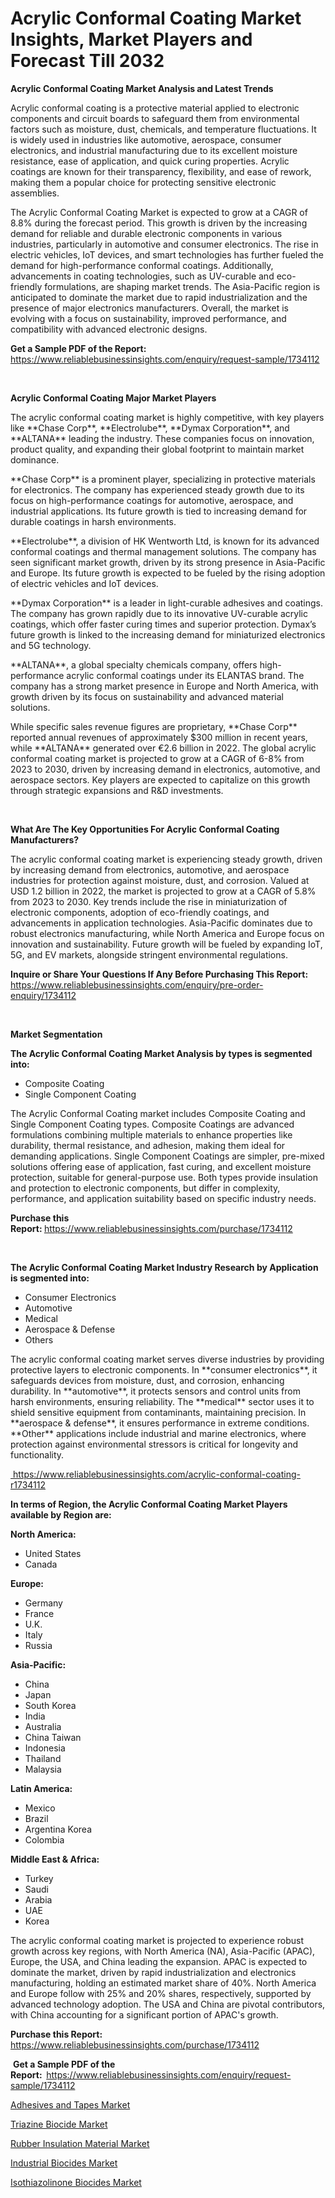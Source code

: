 <p><h1>Acrylic Conformal Coating Market Insights, Market Players and Forecast Till 2032</h1></p><p><strong>Acrylic Conformal Coating Market Analysis and Latest Trends</strong></p>
<p><p>Acrylic conformal coating is a protective material applied to electronic components and circuit boards to safeguard them from environmental factors such as moisture, dust, chemicals, and temperature fluctuations. It is widely used in industries like automotive, aerospace, consumer electronics, and industrial manufacturing due to its excellent moisture resistance, ease of application, and quick curing properties. Acrylic coatings are known for their transparency, flexibility, and ease of rework, making them a popular choice for protecting sensitive electronic assemblies.</p><p>The Acrylic Conformal Coating Market is expected to grow at a CAGR of 8.8% during the forecast period. This growth is driven by the increasing demand for reliable and durable electronic components in various industries, particularly in automotive and consumer electronics. The rise in electric vehicles, IoT devices, and smart technologies has further fueled the demand for high-performance conformal coatings. Additionally, advancements in coating technologies, such as UV-curable and eco-friendly formulations, are shaping market trends. The Asia-Pacific region is anticipated to dominate the market due to rapid industrialization and the presence of major electronics manufacturers. Overall, the market is evolving with a focus on sustainability, improved performance, and compatibility with advanced electronic designs.</p></p>
<p><strong>Get a Sample PDF of the Report:&nbsp;</strong> <a href="https://www.reliablebusinessinsights.com/enquiry/request-sample/1734112?utm_campaign=117&utm_medium=2&utm_source=Github&utm_content=ia&utm_term=26012025&utm_id=acrylic-conformal-coating">https://www.reliablebusinessinsights.com/enquiry/request-sample/1734112</a></p>
<p>&nbsp;</p>
<p><strong>Acrylic Conformal Coating Major Market Players</strong></p>
<p><p>The acrylic conformal coating market is highly competitive, with key players like **Chase Corp**, **Electrolube**, **Dymax Corporation**, and **ALTANA** leading the industry. These companies focus on innovation, product quality, and expanding their global footprint to maintain market dominance.</p><p>**Chase Corp** is a prominent player, specializing in protective materials for electronics. The company has experienced steady growth due to its focus on high-performance coatings for automotive, aerospace, and industrial applications. Its future growth is tied to increasing demand for durable coatings in harsh environments.</p><p>**Electrolube**, a division of HK Wentworth Ltd, is known for its advanced conformal coatings and thermal management solutions. The company has seen significant market growth, driven by its strong presence in Asia-Pacific and Europe. Its future growth is expected to be fueled by the rising adoption of electric vehicles and IoT devices.</p><p>**Dymax Corporation** is a leader in light-curable adhesives and coatings. The company has grown rapidly due to its innovative UV-curable acrylic coatings, which offer faster curing times and superior protection. Dymax’s future growth is linked to the increasing demand for miniaturized electronics and 5G technology.</p><p>**ALTANA**, a global specialty chemicals company, offers high-performance acrylic conformal coatings under its ELANTAS brand. The company has a strong market presence in Europe and North America, with growth driven by its focus on sustainability and advanced material solutions.</p><p>While specific sales revenue figures are proprietary, **Chase Corp** reported annual revenues of approximately $300 million in recent years, while **ALTANA** generated over €2.6 billion in 2022. The global acrylic conformal coating market is projected to grow at a CAGR of 6-8% from 2023 to 2030, driven by increasing demand in electronics, automotive, and aerospace sectors. Key players are expected to capitalize on this growth through strategic expansions and R&D investments.</p></p>
<p>&nbsp;</p>
<p><strong>What Are The Key Opportunities For Acrylic Conformal Coating Manufacturers?</strong></p>
<p><p>The acrylic conformal coating market is experiencing steady growth, driven by increasing demand from electronics, automotive, and aerospace industries for protection against moisture, dust, and corrosion. Valued at USD 1.2 billion in 2022, the market is projected to grow at a CAGR of 5.8% from 2023 to 2030. Key trends include the rise in miniaturization of electronic components, adoption of eco-friendly coatings, and advancements in application technologies. Asia-Pacific dominates due to robust electronics manufacturing, while North America and Europe focus on innovation and sustainability. Future growth will be fueled by expanding IoT, 5G, and EV markets, alongside stringent environmental regulations.</p></p>
<p><strong>Inquire or Share Your Questions If Any Before Purchasing This Report:</strong> <a href="https://www.reliablebusinessinsights.com/enquiry/pre-order-enquiry/1734112?utm_campaign=117&utm_medium=2&utm_source=Github&utm_content=ia&utm_term=26012025&utm_id=acrylic-conformal-coating">https://www.reliablebusinessinsights.com/enquiry/pre-order-enquiry/1734112</a></p>
<p>&nbsp;</p>
<p><strong>Market Segmentation</strong></p>
<p><strong>The Acrylic Conformal Coating Market Analysis by types is segmented into:</strong></p>
<p><ul><li>Composite Coating</li><li>Single Component Coating</li></ul></p>
<p><p>The Acrylic Conformal Coating market includes Composite Coating and Single Component Coating types. Composite Coatings are advanced formulations combining multiple materials to enhance properties like durability, thermal resistance, and adhesion, making them ideal for demanding applications. Single Component Coatings are simpler, pre-mixed solutions offering ease of application, fast curing, and excellent moisture protection, suitable for general-purpose use. Both types provide insulation and protection to electronic components, but differ in complexity, performance, and application suitability based on specific industry needs.</p></p>
<p><strong>Purchase this Report:&nbsp;</strong><a href="https://www.reliablebusinessinsights.com/purchase/1734112?utm_campaign=117&utm_medium=2&utm_source=Github&utm_content=ia&utm_term=26012025&utm_id=acrylic-conformal-coating">https://www.reliablebusinessinsights.com/purchase/1734112</a></p>
<p>&nbsp;</p>
<p><strong>The Acrylic Conformal Coating Market Industry Research by Application is segmented into:</strong></p>
<p><ul><li>Consumer Electronics</li><li>Automotive</li><li>Medical</li><li>Aerospace & Defense</li><li>Others</li></ul></p>
<p><p>The acrylic conformal coating market serves diverse industries by providing protective layers to electronic components. In **consumer electronics**, it safeguards devices from moisture, dust, and corrosion, enhancing durability. In **automotive**, it protects sensors and control units from harsh environments, ensuring reliability. The **medical** sector uses it to shield sensitive equipment from contaminants, maintaining precision. In **aerospace & defense**, it ensures performance in extreme conditions. **Other** applications include industrial and marine electronics, where protection against environmental stressors is critical for longevity and functionality.</p></p>
<p><a href="https://www.reliablebusinessinsights.com/acrylic-conformal-coating-r1734112?utm_campaign=117&utm_medium=2&utm_source=Github&utm_content=ia&utm_term=26012025&utm_id=acrylic-conformal-coating">&nbsp;https://www.reliablebusinessinsights.com/acrylic-conformal-coating-r1734112</a></p>
<p><strong>In terms of Region, the Acrylic Conformal Coating Market Players available by Region are:</strong></p>
<p>
    <p> <strong> North America: </strong>
        <ul>
            <li>United States</li>
            <li>Canada</li>
        </ul>
        </p> 
    <p> <strong> Europe: </strong>
        <ul>
            <li>Germany</li>
            <li>France</li>
            <li>U.K.</li>
            <li>Italy</li>
            <li>Russia</li>
        </ul>
        </p> 
    <p> <strong> Asia-Pacific: </strong>
        <ul>
            <li>China</li>
            <li>Japan</li>
            <li>South Korea</li>
            <li>India</li>
            <li>Australia</li>
            <li>China Taiwan</li>
            <li>Indonesia</li>
            <li>Thailand</li>
            <li>Malaysia</li>
        </ul>
        </p> 
    <p> <strong> Latin America: </strong>
        <ul>
            <li>Mexico</li>
            <li>Brazil</li>
            <li>Argentina Korea</li>
            <li>Colombia</li>
        </ul>
        </p> 
    <p> <strong> Middle East & Africa: </strong>
        <ul>
            <li>Turkey</li>
            <li>Saudi</li>
            <li>Arabia</li>
            <li>UAE</li>
            <li>Korea</li>
        </ul>
    </p>
    </p>
<p><p>The acrylic conformal coating market is projected to experience robust growth across key regions, with North America (NA), Asia-Pacific (APAC), Europe, the USA, and China leading the expansion. APAC is expected to dominate the market, driven by rapid industrialization and electronics manufacturing, holding an estimated market share of 40%. North America and Europe follow with 25% and 20% shares, respectively, supported by advanced technology adoption. The USA and China are pivotal contributors, with China accounting for a significant portion of APAC's growth.</p></p>
<p><strong>Purchase this Report: </strong><a href="https://www.reliablebusinessinsights.com/purchase/1734112?utm_campaign=117&utm_medium=2&utm_source=Github&utm_content=ia&utm_term=26012025&utm_id=acrylic-conformal-coating">https://www.reliablebusinessinsights.com/purchase/1734112</a></p>
<p>&nbsp;<strong>Get a Sample PDF of the Report:&nbsp;&nbsp;</strong><a href="https://www.reliablebusinessinsights.com/enquiry/request-sample/1734112?utm_campaign=117&utm_medium=2&utm_source=Github&utm_content=ia&utm_term=26012025&utm_id=acrylic-conformal-coating">https://www.reliablebusinessinsights.com/enquiry/request-sample/1734112</a></p>
<p><strong></strong></p>
<p><p><a href="https://github.com/mriwacraane/Market-Research-Report-List-1/blob/main/adhesives-and-tapes-market.md?utm_campaign=117&utm_medium=2&utm_source=Github&utm_content=ia&utm_term=26012025&utm_id=acrylic-conformal-coating">Adhesives and Tapes Market</a></p><p><a href="https://github.com/ajatawlasta/Market-Research-Report-List-1/blob/main/triazine-biocide-market.md?utm_campaign=117&utm_medium=2&utm_source=Github&utm_content=ia&utm_term=26012025&utm_id=acrylic-conformal-coating">Triazine Biocide Market</a></p><p><a href="https://github.com/letisharempel95/Market-Research-Report-List-1/blob/main/rubber-insulation-material-market.md?utm_campaign=117&utm_medium=2&utm_source=Github&utm_content=ia&utm_term=26012025&utm_id=acrylic-conformal-coating">Rubber Insulation Material Market</a></p><p><a href="https://github.com/chikenmhamdi/Market-Research-Report-List-1/blob/main/industrial-biocides-market.md?utm_campaign=117&utm_medium=2&utm_source=Github&utm_content=ia&utm_term=26012025&utm_id=acrylic-conformal-coating">Industrial Biocides Market</a></p><p><a href="https://github.com/benhaeneye/Market-Research-Report-List-1/blob/main/isothiazolinone-biocides-market.md?utm_campaign=117&utm_medium=2&utm_source=Github&utm_content=ia&utm_term=26012025&utm_id=acrylic-conformal-coating">Isothiazolinone Biocides Market</a></p></p>